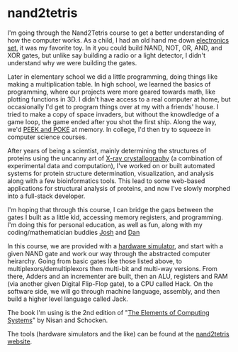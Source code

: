 # nand2tetris
I'm going through the Nand2Tetris course to get a better understanding of how the computer works. As a child, I had an old hand me down [electronics set](https://artsandculture.google.com/asset/play-set-educational-toy-100-in-1-electronic-project-kit-science-fair-radio-shack/IQEKIRax3CMwEA), it was my favorite toy. In it you could build NAND, NOT, OR, AND, and XOR gates, but unlike say building a radio or a light detector, I didn't understand why we were building the gates.

Later in elementary school we did a little programming, doing things like making a multiplication table. In high school, we learned the basics of programming, where our projects were more geared towards math, like plotting functions in 3D. I didn't have access to a real computer at home, but occasionally I'd get to program things over at my with a friends' house. I tried to make a copy of space invaders, but without the knowdledge of a game loop, the game ended after you shot the first ship. Along the way, we'd [PEEK and POKE](https://en.wikipedia.org/wiki/PEEK_and_POKE) at memory. In college, I'd then try to squeeze in computer science courses.

After years of being a scientist, mainly determining the structures of proteins using the uncanny art of [X-ray crystallography](https://en.wikipedia.org/wiki/X-ray_crystallography) (a combination of experimental data and computation), I've worked on or built automated systems for protein structure determination, visualization, and analysis along with a few bioinformatics tools. This lead to some web-based applications for structural analysis of proteins, and now I've slowly morphed into a full-stack developer.

I'm hoping that through this course, I can bridge the gaps between the gates I built as a little kid, accessing memory registers, and programming. I'm doing this for personal education, as well as fun, along with my coding/mathematician buddies [Josh](https://github.com/j127) and [Dan](https://github.com/philomathdan/Nand2Tetris)

In this course, we are provided with a [hardware simulator](https://www.nand2tetris.org/software), and start with a given NAND gate and work our way through the abstracted computer heirarchy. Going from basic gates like those listed above, to multiplexors/demultiplexors then multi-bit and multi-way versions. From there, Adders and an incrementer are built, then an ALU, registers and RAM (via another given Digital Flip-Flop gate), to a CPU called Hack. On the software side, we will go through machine language, assembly, and then build a higher level language called Jack.

The book I'm using is the 2nd edition of "[The Elements of Computing Systems](https://mitpress.mit.edu/books/elements-computing-systems-second-edition)" by Nisan and Schocken.

The tools (hardware simulators and the like) can be found at the [nand2tetris website](https://www.nand2tetris.org/).
